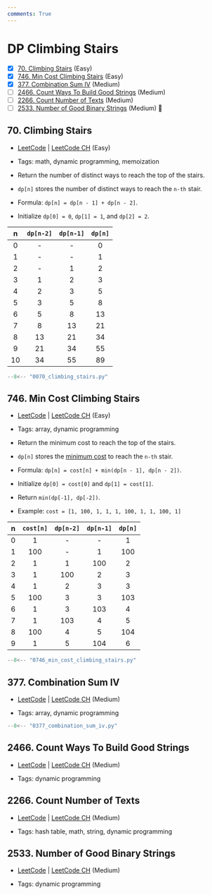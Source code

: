 ```yaml
---
comments: True
---
```


# DP Climbing Stairs

- [x] [70. Climbing Stairs](https://leetcode.cn/problems/climbing-stairs/) (Easy)
- [x] [746. Min Cost Climbing Stairs](https://leetcode.cn/problems/min-cost-climbing-stairs/) (Easy)
- [x] [377. Combination Sum IV](https://leetcode.cn/problems/combination-sum-iv/) (Medium)
- [ ] [2466. Count Ways To Build Good Strings](https://leetcode.cn/problems/count-ways-to-build-good-strings/) (Medium)
- [ ] [2266. Count Number of Texts](https://leetcode.cn/problems/count-number-of-texts/) (Medium)
- [ ] [2533. Number of Good Binary Strings](https://leetcode.cn/problems/number-of-good-binary-strings/) (Medium) 👑

## 70. Climbing Stairs

-   [LeetCode](https://leetcode.com/problems/climbing-stairs/) | [LeetCode CH](https://leetcode.cn/problems/climbing-stairs/) (Easy)

-   Tags: math, dynamic programming, memoization
-   Return the number of distinct ways to reach the top of the stairs.
-   `dp[n]` stores the number of distinct ways to reach the `n-th` stair.
-   Formula: `dp[n] = dp[n - 1] + dp[n - 2]`.
-   Initialize `dp[0] = 0`, `dp[1] = 1`, and `dp[2] = 2`.

|  n  | `dp[n-2]` | `dp[n-1]` | `dp[n]` |
| :-: | :-------: | :-------: | :-----: |
|  0  |     -     |     -     |    0    |
|  1  |     -     |     -     |    1    |
|  2  |     -     |     1     |    2    |
|  3  |     1     |     2     |    3    |
|  4  |     2     |     3     |    5    |
|  5  |     3     |     5     |    8    |
|  6  |     5     |     8     |   13    |
|  7  |     8     |    13     |   21    |
|  8  |    13     |    21     |   34    |
|  9  |    21     |    34     |   55    |
| 10  |    34     |    55     |   89    |

```python title="70. Climbing Stairs - Python Solution"
--8<-- "0070_climbing_stairs.py"
```

## 746. Min Cost Climbing Stairs

-   [LeetCode](https://leetcode.com/problems/min-cost-climbing-stairs/) | [LeetCode CH](https://leetcode.cn/problems/min-cost-climbing-stairs/) (Easy)

-   Tags: array, dynamic programming
-   Return the minimum cost to reach the top of the stairs.

-   `dp[n]` stores the <u>minimum cost</u> to reach the `n-th` stair.
-   Formula: `dp[n] = cost[n] + min(dp[n - 1], dp[n - 2])`.
-   Initialize `dp[0] = cost[0]` and `dp[1] = cost[1]`.
-   Return `min(dp[-1], dp[-2])`.

-   Example: `cost = [1, 100, 1, 1, 1, 100, 1, 1, 100, 1]`

|  n  | `cost[n]` | `dp[n-2]` | `dp[n-1]` | `dp[n]` |
| :-: | :-------: | :-------: | :-------: | :-----: |
|  0  |     1     |     -     |     -     |    1    |
|  1  |    100    |     -     |     1     |   100   |
|  2  |     1     |     1     |    100    |    2    |
|  3  |     1     |    100    |     2     |    3    |
|  4  |     1     |     2     |     3     |    3    |
|  5  |    100    |     3     |     3     |   103   |
|  6  |     1     |     3     |    103    |    4    |
|  7  |     1     |    103    |     4     |    5    |
|  8  |    100    |     4     |     5     |   104   |
|  9  |     1     |     5     |    104    |    6    |

```python title="746. Min Cost Climbing Stairs - Python Solution"
--8<-- "0746_min_cost_climbing_stairs.py"
```

## 377. Combination Sum IV

-   [LeetCode](https://leetcode.com/problems/combination-sum-iv/) | [LeetCode CH](https://leetcode.cn/problems/combination-sum-iv/) (Medium)

-   Tags: array, dynamic programming

```python title="377. Combination Sum IV - Python Solution"
--8<-- "0377_combination_sum_iv.py"
```

## 2466. Count Ways To Build Good Strings

-   [LeetCode](https://leetcode.com/problems/count-ways-to-build-good-strings/) | [LeetCode CH](https://leetcode.cn/problems/count-ways-to-build-good-strings/) (Medium)

-   Tags: dynamic programming

## 2266. Count Number of Texts

-   [LeetCode](https://leetcode.com/problems/count-number-of-texts/) | [LeetCode CH](https://leetcode.cn/problems/count-number-of-texts/) (Medium)

-   Tags: hash table, math, string, dynamic programming

## 2533. Number of Good Binary Strings

-   [LeetCode](https://leetcode.com/problems/number-of-good-binary-strings/) | [LeetCode CH](https://leetcode.cn/problems/number-of-good-binary-strings/) (Medium)

-   Tags: dynamic programming
